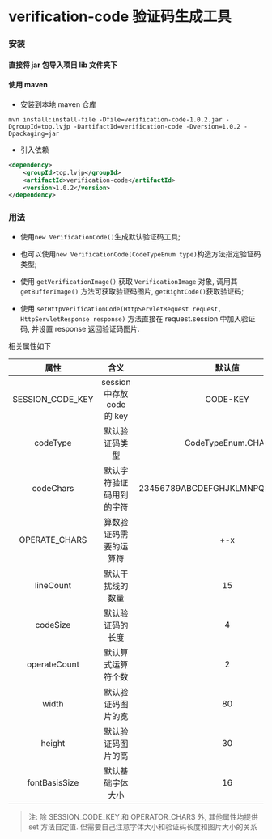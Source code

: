 # verification-code 验证码生成工具

### 安装

#### 直接将 jar 包导入项目 lib 文件夹下
#### 使用 maven 
- 安装到本地 maven 仓库
```
mvn install:install-file -Dfile=verification-code-1.0.2.jar -DgroupId=top.lvjp -DartifactId=verification-code -Dversion=1.0.2 -Dpackaging=jar
```
- 引入依赖
```xml
<dependency>
    <groupId>top.lvjp</groupId>
    <artifactId>verification-code</artifactId>
    <version>1.0.2</version>
</dependency>
```

### 用法
- 使用```new VerificationCode()```生成默认验证码工具;
- 也可以使用```new VerificationCode(CodeTypeEnum type)```构造方法指定验证码类型;

- 使用 ```getVerificationImage()``` 获取 ```VerificationImage``` 对象, 调用其 ```getBufferImage()``` 方法可获取验证码图片, ```getRightCode()```获取验证码;
- 使用 ```setHttpVerificationCode(HttpServletRequest request, HttpServletResponse response)``` 方法直接在 request.session 中加入验证码, 并设置 response 返回验证码图片. 

相关属性如下

属性 | 含义 | 默认值
:---: | :---: | :---:
SESSION_CODE_KEY| session 中存放 code 的 key |CODE-KEY
codeType | 默认验证码类型 | CodeTypeEnum.CHAR
codeChars |默认字符验证码用到的字符 |  23456789ABCDEFGHJKLMNPQRSTUVWXYZ
OPERATE_CHARS | 算数验证码需要的运算符 | +-x
lineCount | 默认干扰线的数量 | 15
codeSize | 默认验证码的长度 | 4
operateCount | 默认算式运算符个数 | 2
width | 默认验证码图片的宽 | 80
height | 默认验证码图片的高 | 30
fontBasisSize | 默认基础字体大小 | 16

> 注: 除 SESSION_CODE_KEY 和 OPERATOR_CHARS 外, 其他属性均提供 set 方法自定值. 但需要自己注意字体大小和验证码长度和图片大小的关系